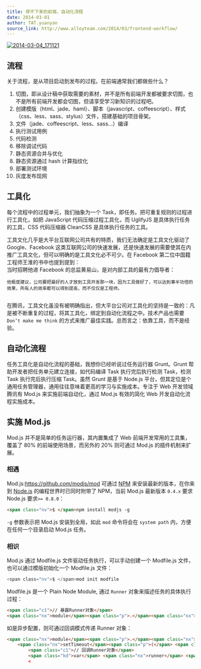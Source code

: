 ```yaml
---
title: 停不下来的前端，自动化流程
date: 2014-03-01
author: TAT.yuanyan
source_link: http://www.alloyteam.com/2014/03/frontend-workflow/
---
```


<!-- {% raw %} - for jekyll -->

[![2014-03-04_171121](http://www.alloyteam.com/wp-content/uploads/2014/03/2014-03-04_171121.png)](http://www.alloyteam.com/wp-content/uploads/2014/03/2014-03-04_171121.png)

## 流程

关于流程，是从项目启动到发布的过程。在前端通常我们都做些什么？

1.  切图，即从设计稿中获取需要的素材，并不是所有前端开发都被要求切图，也不是所有前端开发都会切图，但请享受学习新知识的过程吧。
2.  创建模版（html、jade、haml）、脚本（javascript、coffeescript）、样式（css、less、sass、stylus）文件，搭建基础的项目骨架。
3.  文件（jade、coffeescript、less、sass...）编译
4.  执行测试用例
5.  代码检测
6.  移除调试代码
7.  静态资源合并与优化
8.  静态资源通过 hash 计算指纹化
9.  部署测试环境
10. 灰度发布现网

## [](http://www.alloyteam.com/2014/03/frontend-workflow/#%E5%B7%A5%E5%85%B7%E5%8C%96)工具化

每个流程中的过程单元，我们抽象为一个 Task，即任务。把可重复规则的过程进行工具化，如把 JavaScript 代码压缩过程工具化，而 UglifyJS 是具体执行任务的工具，CSS 代码压缩器 CleanCSS 是具体执行任务的工具。

工具文化几乎是大平台互联网公司共有的特质，我们无法确定是工具文化驱动了 Google、Facebook 这类互联网公司的快速发展，还是快速发展的需要使其在内推广工具文化，但可以明确的是工具文化必不可少。在 Facebook 第二位中国籍工程师王淮的书中也提到提到：  
当时招聘他进 Facebook 的总监黄易山，是对内部工具的最有力倡导者：

    他极度建议，公司要把最好的人才放到工具开发那一块，因为工具做好了，可以达到事半功倍的效果，所有人的效率都可以得到提高，而不仅仅是工程师。
     

在腾讯，工具文化虽没有被明确指出，但大平台公司对工具化的坚持是一致的：凡是被不断重复的过程，将其工具化，绑定到自动化流程之中。技术产品也需要 `Don’t make me think` 的方式来推广最佳实践。总而言之：依靠工具，而不是经验。

## [](http://www.alloyteam.com/2014/03/frontend-workflow/#%E8%87%AA%E5%8A%A8%E5%8C%96%E6%B5%81%E7%A8%8B)自动化流程

任务工具化是自动化流程的基础，我想你已经听说过任务运行器 Grunt。Grunt 帮助开发者把任务单元建立连接，如代码编译 Task 执行完后执行检测 Task，检测 Task 执行完后执行压缩 Task。虽然 Grunt 是基于 Node.js 平台，但其定位是个通用任务管理器，通用往往意味着更高的学习与实施成本。专注于 Web 开发领域腾讯有 Mod.js 来实施前端自动化，通过 Mod.js 有效的简化 Web 开发自动化流程实施成本。

## [](http://www.alloyteam.com/2014/03/frontend-workflow/#%E5%AE%9E%E6%96%BDmodjs)实施 Mod.js

Mod.js 并不是简单的任务运行器，其内置集成了 Web 前端开发常用的工具集，覆盖了 80% 的前端使用场景，而另外的 20% 则可通过 Mod.js 的插件机制来扩展。

### [](http://www.alloyteam.com/2014/03/frontend-workflow/#%E7%9B%B8%E9%81%87)相遇

Mod.js:<https://github.com/modjs/mod> 可通过 [NPM](https://npmjs.org/) 来安装最新的版本，在你来到 [Node.js](http://nodejs.org/) 的编程世界时已同时附带了 NPM，当前 Mod.js 最新版本 `0.4.x` 要求 Node.js 要求`>= 0.8.0`：

```html
<span class="nv">$ </span>npm install modjs -g
```

`-g` 参数表示把 Mod.js 安装到全局，如此 `mod` 命令将会在 `system path` 内，方便在任何一个目录启动 Mod.js 任务。

### [](http://www.alloyteam.com/2014/03/frontend-workflow/#%E7%9B%B8%E8%AF%86)相识

Mod.js 通过 Modfile.js 文件驱动任务执行，可以手动创建一个 Modfile.js 文件，也可以通过模版初始化一个 Modfile.js 文件：

```c
<span class="nv">$ </span>mod init modfile
```

Modfile.js 是一个 Plain Node Module, 通过 `Runner` 对象来描述任务的具体执行过程：

```html
<span class="c1">// 暴露Runner对象</span>
<span class="nx">module</span><span class="p">.</span><span class="nx">exports</span> <span class="o">=</span> <span class="p">{}</span>
```

如是异步配置，则可通过回调模式传递 Runner 对象：

```html
<span class="nx">module</span><span class="p">.</span><span class="nx">exports</span> <span class="o">=</span> <span class="kd">function</span><span class="p">(</span><span class="nx">options</span><span class="p">,</span> <span class="nx">done</span><span class="p">){</span>
    <span class="nx">setTimeout</span><span class="p">(</span> <span class="kd">function</span><span class="p">(){</span>
        <span class="c1">// 回调Runner对象</span>
        <span class="kd">var</span> <span class="nx">runner</span> <span class="o">=</span> <span class="p">{};</span>
        <
```


<!-- {% endraw %} - for jekyll -->